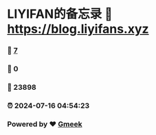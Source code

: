 # LIYIFAN的备忘录 :link: https://blog.liyifans.xyz 
### :page_facing_up: [7](https://blog.liyifans.xyz/tag.html) 
### :speech_balloon: 0 
### :hibiscus: 23898 
### :alarm_clock: 2024-07-16 04:54:23 
### Powered by :heart: [Gmeek](https://github.com/Meekdai/Gmeek)
